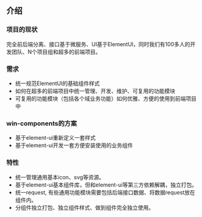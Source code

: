## 介绍

### 项目的现状

完全前后端分离、接口基于微服务、UI基于ElementUI，同时我们有100多人的开发团队、N个项目组和超多的前端项目。

### 需求

- 统一规范ElementUI的基础组件样式
- 如何在超多的前端项目中统一管理、开发、维护、可复用的功能模块
- 可复用的功能模块（包括各个域业务功能）如何优雅、方便的使用到前端项目中

### win-components的方案
- 基于element-ui重新定义一套样式
- 基于element-ui开发一套方便安装使用的业务组件

### 特性
- 统一管理通用基本icon、svg等资源。
- 基于element-ui基本组件库，但和element-ui等第三方依赖解耦，独立打包。
- 统一request, 有些通用功能模块需要包括后端接口数据、将数据request放在组件内。
- 分组件独立打包、独立组件样式、做到组件完全独立使用。
